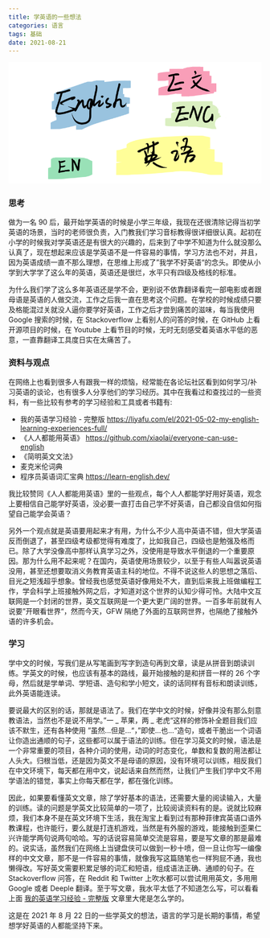 ```yaml
---
title: 学英语的一些想法
categories: 语言
tags: 基础
date: 2021-08-21
---
```


![English](../images/202108/english.png) 

### 思考

做为一名 90 后，最开始学英语的时候是小学三年级，我现在还很清除记得当初学英语的场景，当时的老师很负责，入门教我们学习音标教得很详细很认真。起初在小学的时候我对学英语还是有很大的兴趣的，后来到了中学不知道为什么就没那么认真了，现在想起来应该是学英语不是一件容易的事情，学习方法也不对，并且，因为英语成绩一直不那么理想，在思维上形成了”我学不好英语“的念头。即使从小学到大学学了这么年的英语，英语还是很烂，水平只有四级及格线的标准。

为什么我们学了这么多年英语还是学不会，更别说不依靠翻译看完一部电影或者跟母语是英语的人做交流，工作之后我一直在思考这个问题。在学校的时候成绩只要及格能混过关就没人逼你要学好英语，工作之后才尝到痛苦的滋味，每当我使用 Google 搜索的时候，在 Stackoverflow 上看别人的问答的时候，在 GitHub 上看开源项目的时候，在 Youtube 上看节目的时候，无时无刻感受着英语水平低的恶意，一直靠翻译工具度日实在太痛苦了。

### 资料与观点

在网络上也看到很多人有跟我一样的烦恼，经常能在各论坛社区看到如何学习/补习英语的谈论，也有很多人分享他们的学习经历。其中在我看过和查找过的一些资料，有一些比较有参考的学习经验和工具或者书籍有:
- 我的英语学习经验 - 完整版 https://liyafu.com/el/2021-05-02-my-english-learning-experiences-full/
- 《人人都能用英语》 https://github.com/xiaolai/everyone-can-use-english
- 《简明英文文法》
- 麦克米伦词典
-  程序员英语词汇宝典 https://learn-english.dev/

我比较赞同《人人都能用英语》里的一些观点，每个人人都能学好用好英语，观念上要相信自己能学好英语，没必要一直打击自己学不好英语，自己都没自信如何指望自己能学会英语？

另外一个观点就是英语要用起来才有用，为什么不少人高中英语不错，但大学英语反而倒退了，甚至四级考级都觉得有难度了，比如我自己，四级也是勉强及格而已。除了大学没像高中那样认真学习之外，没使用是导致水平倒退的一个重要原因。那为什么用不起来呢？在国内，英语使用场景较少，以至于有些人叫嚣说英语没用，甚至还想要取消义务教育英语主科的地位。不得不说这些人的思想之落后、目光之短浅超乎想象。曾经我也感觉英语好像用处不大，直到后来我上班做编程工作，学会科学上班接触外网之后，才知道对这个世界的认知少得可怜。大陆中文互联网是一个封闭的世界，英文互联网是一个更大更广阔的世界。一百多年前就有人说要”开眼看世界“，然而今天，GFW 隔绝了外面的互联网世界，也隔绝了接触外语的许多机会。

###  学习

学中文的时候，写我们是从写笔画到写字到造句再到文章，读是从拼音到朗读训练。学英文的时候，也应该有基本的路线，最开始接触的是和拼音一样的 26 个字母，然后就是学单词、学短语、造句和学小短文，读的话同样有音标和朗读训练，此外英语能连读。

要说最大的区别的话，那就是语法了。我们在学中文的时候，好像并没有那么刻意教语法，当然也不是说不用学。”一 _ 苹果，两 _ 老虎“这样的修饰补全题目我们应该不默生，还有各种使用 ”虽然...但是...“，”即使...也...“造句，或者干脆出一个词语让你造出通顺的句子，这些都可以属于语法的训练。但在学习英文的时候，语法是一个非常重要的项目，各种介词的使用，动词的时态变化，单数和复数的用法都让人头大。归根当低，还是因为英文不是母语的原因，没有环境可以训练，相反我们在中文环境下，每天都在用中文，说起话来自然而然，让我们产生我们学中文不用学语法的错觉，事实上你每天都在学，都在强化训练。

因此，如果要看懂英文文章，除了学好基本的语法，还需要大量的阅读输入，大量的训练。读的问题是学英文比较简单的一项了，比较阅读资料有的是。说就比较麻烦，我们本身不是在英文环境下生活，我在淘宝上看到过有那种菲律宾英语口语外教课程，也许能行，要么就是打连机游戏，当然是有外服的游戏，能接触到歪果仁兴许能学两句说两句哈哈。写的话说容易简单交流是容易，要是写文章的那是最难的。说实话，虽然我们在网络上当键盘侠可以做到一秒十喷，但一旦让你写一编像样的中文文章，那不是一件容易的事情，就像我写这篇随笔也一样狗屁不通，我也懒得改。写好英文需要积累足够的词汇和短语，组成语法正确、通顺的句子。在 Stackoverflow 问答，在 Reddit 和 Twitter 上吹水都可以尝试用用英文，多用用 Google 或者 Deeple 翻译。至于写文章，我水平太低了不知道怎么写，可以看看上面 [我的英语学习经验 - 完整版](https://liyafu.com/el/2021-05-02-my-english-learning-experiences-full/) 文章里大佬是怎么学的。

这是在 2021 年 8 月 22 日的一些学英文的想法，语言的学习是长期的事情，希望想学好英语的人都能坚持下来。

